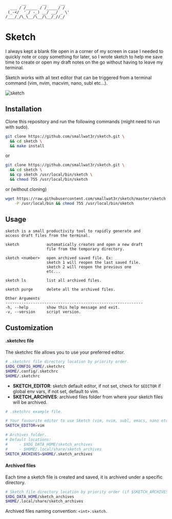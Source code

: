 ```
       __       __      __
  ___ / /_____ / /_____/ /
 (_-</  '_/ -_) __/ __/ _ \'
/___/_/\_\__/\__/\__/_//_/
```

# Sketch

I always kept a blank file open in a corner of my screen in case I needed to quickly note or copy something for later, so I wrote sketch to help me save time to create or open my draft notes on the go without having to leave my terminal.

Sketch works with all text editor that can be triggered from a terminal command (vim, nvim, macvim, nano, subl etc...).

![sketch](https://i.imgur.com/uHwSDXJ.gif)  

## Installation
Clone this repository and run the following commands (might need to run with sudo).  

```sh
git clone https://github.com/smallwat3r/sketch.git \
  && cd sketch \
  && make install
```

or  
```sh
git clone https://github.com/smallwat3r/sketch.git \
  && cd sketch \
  && cp sketch /usr/local/bin/sketch \
  && chmod 755 /usr/local/bin/sketch
```

or (without cloning)  
```sh
wget https://raw.githubusercontent.com/smallwat3r/sketch/master/sketch \
    -P /usr/local/bin && chmod 755 /usr/local/bin/sketch
```

## Usage

```
sketch is a small productivity tool to rapidly generate and
access draft files from the terminal.

sketch            automatically creates and open a new draft
                  file from the temporary directory.

sketch <number>   open archived saved file. Ex:
                  sketch 1 will reopen the last saved file.
                  sketch 2 will reopen the previous one
                  etc...

sketch ls         list all archived files.

sketch purge      delete all the archived files.

Other Arguments
------------------------------------------------------------
-h, --help        show this help message and exit.
-v, --version     script version.
```

## Customization

#### .sketchrc file

The sketchrc file allows you to use your preferred editor.  

```sh
# .sketchrc file directory location by priority order.
$XDG_CONFIG_HOME/.sketchrc
$HOME/.config/.sketchrc
$HOME/.sketchrc
```

* **SKETCH_EDITOR**: sketch default editor, if not set, check for `$EDITOR` if global env vars, if not set, default to vim.
* **SKETCH_ARCHIVES**: archived files folder from where your sketch files will be archived. 

```sh
# .sketchrc example file.

# Your favourite editor to use Sketch (vim, nvim, subl, emacs, nano etc)
SKETCH_EDITOR=vim

# Archives folder.
# Default locations:
#     - $XDG_DATA_HOME/sketch_archives
#     - $HOME/.local/share/sketch_archives 
SKETCH_ARCHIVES=$HOME/.sketch_archives 
```

#### Archived files

Each time a sketch file is created and saved, it is archived under a specific directory.
```sh
# Sketch file directory location by priority order (if $SKETCH_ARCHIVES not set).
$XDG_DATA_HOME/sketch_archives
$HOME/.local/share/sketch_archives 
```
Archived files naming convention: `<int>.sketch`.  
